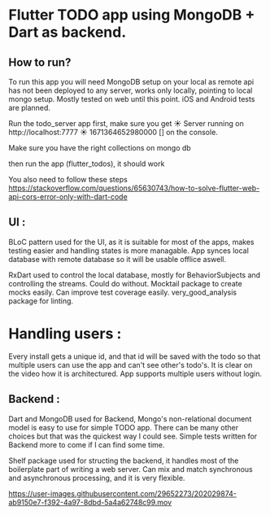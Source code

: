 # Flutter TODO app using MongoDB + Dart as backend.


## How to run?
To run this app you will need MongoDB setup on your local as remote api has not been deployed to any server, works only locally, pointing to local mongo setup. Mostly tested on web until this point. iOS and Android tests are planned.

Run the todo_server app first, make sure you get 
☀️ Server running on http://localhost:7777 ☀️
1671364652980000
[]
on the console.

Make sure you have the right collections on mongo db

then run the app (flutter_todos), it should work

You also need to follow these steps 
https://stackoverflow.com/questions/65630743/how-to-solve-flutter-web-api-cors-error-only-with-dart-code

## UI : 
BLoC pattern used for the UI, as it is suitable for most of the apps, makes testing easier and handling states is more managable. App synces local database with remote database so it will be usable offlice aswell.

RxDart used to control the local database, mostly for BehaviorSubjects and controlling the streams. Could do without. 
Mocktail package to create mocks easily. Can improve test coverage easily.
very_good_analysis package for linting.

# Handling users : 
Every install gets a unique id, and that id will be saved with the todo so that multiple users can use the app and can't see other's todo's. It is clear on the video how it is architectured. App supports multiple users without login. 

## Backend : 
Dart and MongoDB used for Backend, Mongo's non-relational document model is easy to use for simple TODO app. There can be many other choices but that was the quickest way I could see. Simple tests written for Backend more to come if I can find some time.

Shelf package used for structing the backend, it handles most of the boilerplate part of writing a web server. Can mix and match synchronous and asynchronous processing, and it is very flexible.




https://user-images.githubusercontent.com/29652273/202029874-ab9150e7-f392-4a97-8dbd-5a4a62748c99.mov

